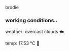 brodie

<!--weather_start-->
### working conditions..

weather: overcast clouds ☁️

temp: 17.53 °C 👕

<!--weather_end-->
